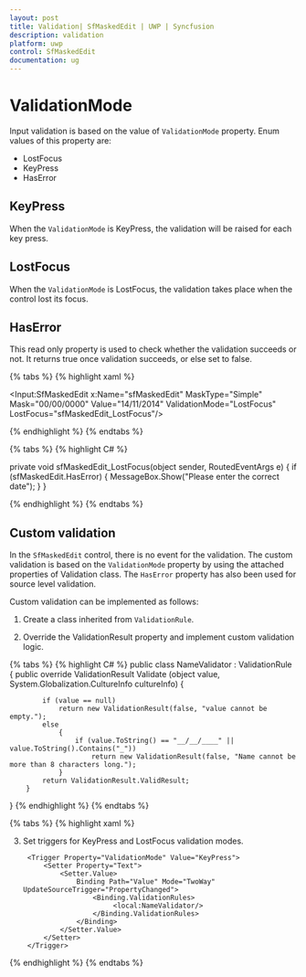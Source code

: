 ```yaml
---
layout: post
title: Validation| SfMaskedEdit | UWP | Syncfusion
description: validation
platform: uwp
control: SfMaskedEdit
documentation: ug
---
```


# ValidationMode

Input validation is based on the value of `ValidationMode` property. Enum values of this property are:

  * LostFocus
  * KeyPress
  * HasError

## KeyPress

When the `ValidationMode` is KeyPress, the validation will be raised for each key press.

## LostFocus

When the `ValidationMode` is LostFocus, the validation takes place when the control lost its focus.

## HasError

This read only property is used to check whether the validation succeeds or not. It returns true once validation succeeds, or else set to false.

{% tabs %}
{% highlight xaml %}

<Input:SfMaskedEdit x:Name="sfMaskedEdit" MaskType="Simple" Mask="00/00/0000" Value="14/11/2014" ValidationMode="LostFocus" LostFocus="sfMaskedEdit_LostFocus"/>

{% endhighlight %}
{% endtabs %}

{% tabs %}
{% highlight C# %}

private void sfMaskedEdit_LostFocus(object sender, RoutedEventArgs e)
{
    if (sfMaskedEdit.HasError)
    {
        MessageBox.Show("Please enter the correct date");
    }
}

{% endhighlight %}
{% endtabs %}

## Custom validation

In the `SfMaskedEdit` control, there is no event for the validation. The custom validation is based on the `ValidationMode` property by using the attached properties of Validation class. The `HasError` property has also been used for source level validation.

Custom validation can be implemented as follows:

1. Create a class inherited from `ValidationRule`.

2. Override the ValidationResult property and implement custom validation logic.

{% tabs %}
{% highlight C# %}
public class NameValidator : ValidationRule
{
    public override ValidationResult Validate
	(object value, System.Globalization.CultureInfo cultureInfo)
        {

        	if (value == null)
                return new ValidationResult(false, "value cannot be empty.");
            else
            	{
                    if (value.ToString() == "__/__/____" || value.ToString().Contains("_")) 
                    	return new ValidationResult(false, "Name cannot be more than 8 characters long.");
            	}
            return ValidationResult.ValidResult;
        }
}
{% endhighlight %}
{% endtabs %}

{% tabs %}
{% highlight xaml %}

3. Set triggers for KeyPress and LostFocus validation modes.

		<Trigger Property="ValidationMode" Value="KeyPress">
            <Setter Property="Text">
                <Setter.Value>
                    Binding Path="Value" Mode="TwoWay" UpdateSourceTrigger="PropertyChanged">
                        <Binding.ValidationRules>
                             <local:NameValidator/>
                        </Binding.ValidationRules>
                    </Binding>
                </Setter.Value>
            </Setter>
        </Trigger>
        	
{% endhighlight %}
{% endtabs %}